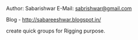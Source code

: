 Author: Sabarishwar
E-Mail: sabrishwar@gmail.com

Blog - http://sabareeshwar.blogspot.in/


create quick groups for Rigging purpose.
